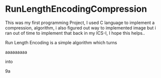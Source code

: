 RunLengthEncodingCompression
============================

This was my first programming Project, I used C language to implement a compression, algorithm, 
i also figured out way to implemented image but i ran out of time to implement that back in my ICS-I, I hope this helps..

Run Length Encoding is a simple algorithm which turns

aaaaaaaaa

into 

9a
